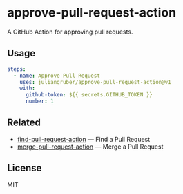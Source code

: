 # approve-pull-request-action

A GitHub Action for approving pull requests.

## Usage

```yaml
steps:
  - name: Approve Pull Request
    uses: juliangruber/approve-pull-request-action@v1
    with:
      github-token: ${{ secrets.GITHUB_TOKEN }}
      number: 1
```

## Related

- [find-pull-request-action](https://github.com/juliangruber/find-pull-request-action) &mdash; Find a Pull Request
- [merge-pull-request-action](https://github.com/juliangruber/merge-pull-request-action) &mdash; Merge a Pull Request

## License

MIT
